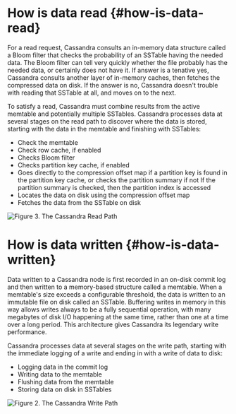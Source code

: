 # How is data read {#how-is-data-read}

For a read request, Cassandra consults an in-memory data structure called a Bloom filter that checks the probability of an SSTable having the needed data. The Bloom filter can tell very quickly whether the file probably has the needed data, or certainly does not have it. If answer is a tenative yes, Cassandra consults another layer of in-memory caches, then fetches the compressed data on disk. If the answer is no, Cassandra doesn't trouble with reading that SSTable at all, and moves on to the next.

To satisfy a read, Cassandra must combine results from the active memtable and potentially multiple SSTables. Cassandra processes data at several stages on the read path to discover where the data is stored, starting with the data in the memtable and finishing with SSTables:

* Check the memtable
* Check row cache, if enabled
* Checks Bloom filter
* Checks partition key cache, if enabled
* Goes directly to the compression offset map if a partition key is found in the partition key cache, or checks the partition summary if not If the partition summary is checked, then the partition index is accessed
* Locates the data on disk using the compression offset map
* Fetches the data from the SSTable on disk

![](https://academy.datastax.com/sites/default/files/read-path.png "Figure 3. The Cassandra Read Path")



# How is data written {#how-is-data-written}

Data written to a Cassandra node is first recorded in an on-disk commit log and then written to a memory-based structure called a memtable. When a memtable's size exceeds a configurable threshold, the data is written to an immutable file on disk called an SSTable. Buffering writes in memory in this way allows writes always to be a fully sequential operation, with many megabytes of disk I/O happening at the same time, rather than one at a time over a long period. This architecture gives Cassandra its legendary write performance.

Cassandra processes data at several stages on the write path, starting with the immediate logging of a write and ending in with a write of data to disk:

* Logging data in the commit log
* Writing data to the memtable
* Flushing data from the memtable
* Storing data on disk in SSTables

![](https://academy.datastax.com/sites/default/files/write-path.png "Figure 2. The Cassandra Write Path")


